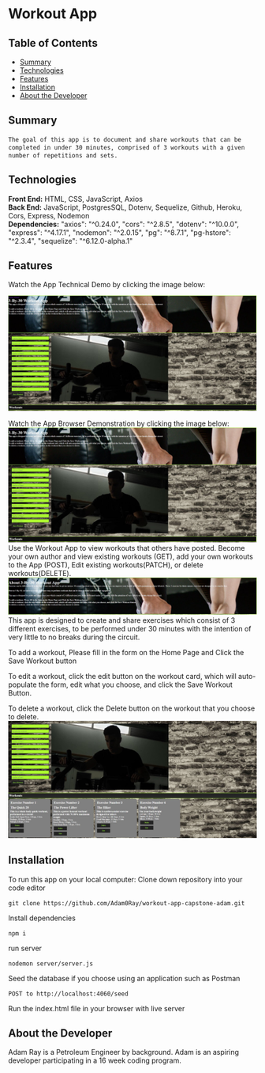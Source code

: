 #  Workout App

## Table of Contents
* [Summary](#summary)
* [Technologies](#technologies)
* [Features](#features)
* [Installation](#installation)
* [About the Developer](#developer)

## <a name="summary"></a>Summary
    The goal of this app is to document and share workouts that can be completed in under 30 minutes, comprised of 3 workouts with a given number of repetitions and sets.
## <a name="Technologies"></a>Technologies
__Front End:__ HTML, CSS, JavaScript, Axios<br/>
__Back End:__ JavaScript, PostgresSQL, Dotenv, Sequelize, Github, Heroku, Cors, Express, Nodemon  <br/>
__Dependencies:__ 
    "axios": "^0.24.0",
    "cors": "^2.8.5",
    "dotenv": "^10.0.0",
    "express": "^4.17.1",
    "nodemon": "^2.0.15",
    "pg": "^8.7.1",
    "pg-hstore": "^2.3.4",
    "sequelize": "^6.12.0-alpha.1"

## <a name="features"></a>Features
Watch the App Technical Demo by clicking the image below:

[![Watch the App Demo](https://github.com/Adam0Ray/workout-app-capstone-adam/blob/master/static/AppTop.JPG?raw=true)](https://youtu.be/JhqAOs-d4XQ)

Watch the App Browser Demonstration by clicking the image below:
[![Watch the App Demo](https://github.com/Adam0Ray/workout-app-capstone-adam/blob/master/static/AppTop.JPG?raw=true)](https://youtu.be/zGD1ijf67dY?list=PLP86Iv3qsm-ygxUuEb5Wzn_TSpSEO1fjC)
Use the Workout App to view workouts that others have posted.  Become your own author and view existing workouts (GET), add your own workouts to the App (POST), Edit existing workouts(PATCH), or delete workouts(DELETE).
![Alt text](https://github.com/Adam0Ray/workout-app-capstone-adam/blob/master/static/AppAbout.JPG?raw=true)
This app is designed to create and share exercises which consist of 3 different exercises,
to be performed under 30 minutes with the intention of very little to no breaks during the circuit.

To add a workout, Please fill in the form on the Home Page and Click the Save Workout button

To edit a workout, click the edit button on the workout card, which will auto-populate the form, edit what you choose, and click the Save Workout Button.

To delete a workout, click the Delete button on the workout that you choose to delete.
![Alt text](https://github.com/Adam0Ray/workout-app-capstone-adam/blob/master/static/AppBottom.JPG?raw=true)
## <a name="instalation"></a>Installation

To run this app on your local computer:
Clone down repository into your code editor 
```
git clone https://github.com/Adam0Ray/workout-app-capstone-adam.git
```

Install dependencies
```
npm i
```
run server
```
nodemon server/server.js
```
Seed the database if you choose using an application such as Postman
```
POST to http://localhost:4060/seed
```

Run the index.html file in your browser with live server

## <a name="developer"></a>About the Developer
Adam Ray is a Petroleum Engineer by background.  Adam is an aspiring developer participating in a 16 week coding program.
